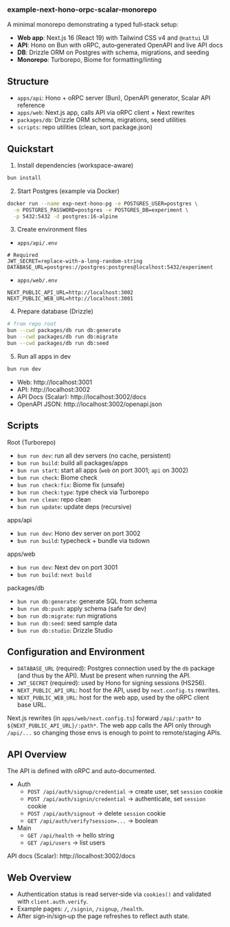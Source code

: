 ### example-next-hono-orpc-scalar-monorepo

A minimal monorepo demonstrating a typed full‑stack setup:
- **Web app**: Next.js 16 (React 19) with Tailwind CSS v4 and `@nattui` UI
- **API**: Hono on Bun with oRPC, auto‑generated OpenAPI and live API docs
- **DB**: Drizzle ORM on Postgres with schema, migrations, and seeding
- **Monorepo**: Turborepo, Biome for formatting/linting

## Structure
- `apps/api`: Hono + oRPC server (Bun), OpenAPI generator, Scalar API reference
- `apps/web`: Next.js app, calls API via oRPC client + Next rewrites
- `packages/db`: Drizzle ORM schema, migrations, seed utilities
- `scripts`: repo utilities (clean, sort package.json)

## Quickstart
1) Install dependencies (workspace-aware)
```bash
bun install
```

2) Start Postgres (example via Docker)
```bash
docker run --name exp-next-hono-pg -e POSTGRES_USER=postgres \
  -e POSTGRES_PASSWORD=postgres -e POSTGRES_DB=experiment \
  -p 5432:5432 -d postgres:16-alpine
```

3) Create environment files
- `apps/api/.env`
```env
# Required
JWT_SECRET=replace-with-a-long-random-string
DATABASE_URL=postgres://postgres:postgres@localhost:5432/experiment
```
- `apps/web/.env`
```env
NEXT_PUBLIC_API_URL=http://localhost:3002
NEXT_PUBLIC_WEB_URL=http://localhost:3001
```

4) Prepare database (Drizzle)
```bash
# from repo root
bun --cwd packages/db run db:generate
bun --cwd packages/db run db:migrate
bun --cwd packages/db run db:seed
```

5) Run all apps in dev
```bash
bun run dev
```
- Web: http://localhost:3001
- API: http://localhost:3002
- API Docs (Scalar): http://localhost:3002/docs
- OpenAPI JSON: http://localhost:3002/openapi.json

## Scripts
Root (Turborepo)
- `bun run dev`: run all dev servers (no cache, persistent)
- `bun run build`: build all packages/apps
- `bun run start`: start all apps (`web` on port 3001; `api` on 3002)
- `bun run check`: Biome check
- `bun run check:fix`: Biome fix (unsafe)
- `bun run check:type`: type check via Turborepo
- `bun run clean`: repo clean
- `bun run update`: update deps (recursive)

apps/api
- `bun run dev`: Hono dev server on port 3002
- `bun run build`: typecheck + bundle via tsdown

apps/web
- `bun run dev`: Next dev on port 3001
- `bun run build`: `next build`

packages/db
- `bun run db:generate`: generate SQL from schema
- `bun run db:push`: apply schema (safe for dev)
- `bun run db:migrate`: run migrations
- `bun run db:seed`: seed sample data
- `bun run db:studio`: Drizzle Studio

## Configuration and Environment
- `DATABASE_URL` (required): Postgres connection used by the `db` package (and thus by the API). Must be present when running the API.
- `JWT_SECRET` (required): used by Hono for signing sessions (HS256).
- `NEXT_PUBLIC_API_URL`: host for the API, used by `next.config.ts` rewrites.
- `NEXT_PUBLIC_WEB_URL`: host for the web app, used by the oRPC client base URL.

Next.js rewrites (in `apps/web/next.config.ts`) forward `/api/:path*` to `${NEXT_PUBLIC_API_URL}/:path*`. The web app calls the API only through `/api/...` so changing those envs is enough to point to remote/staging APIs.

## API Overview
The API is defined with oRPC and auto‑documented.
- Auth
  - `POST /api/auth/signup/credential` → create user, set `session` cookie
  - `POST /api/auth/signin/credential` → authenticate, set `session` cookie
  - `POST /api/auth/signout` → delete `session` cookie
  - `GET /api/auth/verify?session=...` → boolean
- Main
  - `GET /api/health` → hello string
  - `GET /api/users` → list users

API docs (Scalar): http://localhost:3002/docs

## Web Overview
- Authentication status is read server‑side via `cookies()` and validated with `client.auth.verify`.
- Example pages: `/`, `/signin`, `/signup`, `/health`.
- After sign‑in/sign‑up the page refreshes to reflect auth state.
